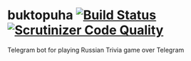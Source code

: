 # buktopuha [![Build Status](https://travis-ci.org/chrl/buktopuha.svg?branch=master)](https://travis-ci.org/chrl/buktopuha) [![Scrutinizer Code Quality](https://scrutinizer-ci.com/g/chrl/buktopuha/badges/quality-score.png?b=master)](https://scrutinizer-ci.com/g/chrl/buktopuha/?branch=master)
Telegram bot for playing Russian Trivia game over Telegram
